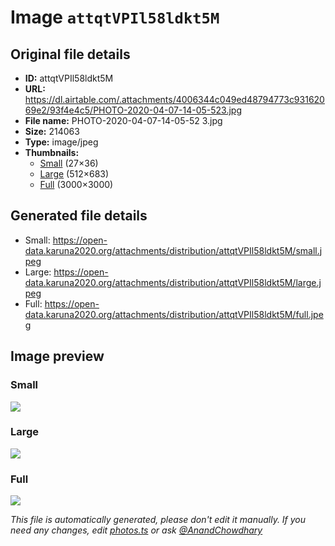 # Image `attqtVPIl58ldkt5M`

## Original file details

- **ID:** attqtVPIl58ldkt5M
- **URL:** https://dl.airtable.com/.attachments/4006344c049ed48794773c93162069e2/93f4e4c5/PHOTO-2020-04-07-14-05-523.jpg
- **File name:** PHOTO-2020-04-07-14-05-52 3.jpg
- **Size:** 214063
- **Type:** image/jpeg
- **Thumbnails:**
  - [Small](https://dl.airtable.com/.attachmentThumbnails/dfd7547e57390f99b13db01aef2492f7/a35e3908) (27×36)
  - [Large](https://dl.airtable.com/.attachmentThumbnails/83449febf66988b189d30b5e910f0450/d1ac1274) (512×683)
  - [Full](https://dl.airtable.com/.attachmentThumbnails/9ed7b986d165c1ccf9ed1d50d4c0a99b/e50ace65) (3000×3000)

## Generated file details

- Small: https://open-data.karuna2020.org/attachments/distribution/attqtVPIl58ldkt5M/small.jpeg
- Large: https://open-data.karuna2020.org/attachments/distribution/attqtVPIl58ldkt5M/large.jpeg
- Full: https://open-data.karuna2020.org/attachments/distribution/attqtVPIl58ldkt5M/full.jpeg

## Image preview

### Small

![](https://open-data.karuna2020.org/attachments/distribution/attqtVPIl58ldkt5M/small.jpeg)

### Large

![](https://open-data.karuna2020.org/attachments/distribution/attqtVPIl58ldkt5M/large.jpeg)

### Full

![](https://open-data.karuna2020.org/attachments/distribution/attqtVPIl58ldkt5M/full.jpeg)

_This file is automatically generated, please don't edit it manually. If you need any changes, edit [photos.ts](/photos.ts) or ask [@AnandChowdhary](https://github.com/AnandChowdhary)_

